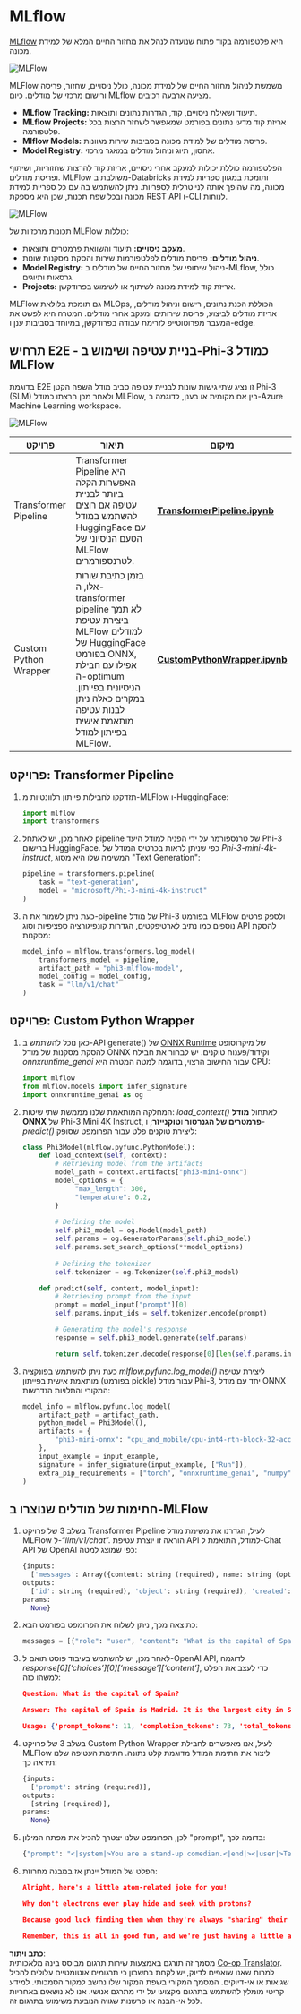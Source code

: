 <!--
CO_OP_TRANSLATOR_METADATA:
{
  "original_hash": "f61c383bbf0c3dac97e43f833c258731",
  "translation_date": "2025-07-17T02:33:26+00:00",
  "source_file": "md/02.Application/01.TextAndChat/Phi3/E2E_Phi-3-MLflow.md",
  "language_code": "he"
}
-->
# MLflow

[MLflow](https://mlflow.org/) היא פלטפורמה בקוד פתוח שנועדה לנהל את מחזור החיים המלא של למידת מכונה.

![MLFlow](../../../../../../translated_images/MlFlowmlops.ed16f47809d74d9ac0407bf43985ec022ad01f3d970083e465326951e43b2e01.he.png)

MLFlow משמשת לניהול מחזור החיים של למידת מכונה, כולל ניסויים, שחזור, פריסה ורישום מרכזי של מודלים. כיום MLflow מציעה ארבעה רכיבים.

- **MLflow Tracking:** תיעוד ושאילת ניסויים, קוד, הגדרות נתונים ותוצאות.
- **MLflow Projects:** אריזת קוד מדעי נתונים בפורמט שמאפשר לשחזר הרצות בכל פלטפורמה.
- **Mlflow Models:** פריסת מודלים של למידת מכונה בסביבות שירות מגוונות.
- **Model Registry:** אחסון, תיוג וניהול מודלים במאגר מרכזי.

הפלטפורמה כוללת יכולות למעקב אחרי ניסויים, אריזת קוד להרצות שחזוריות, ושיתוף ופריסת מודלים. MLFlow משולבת ב-Databricks ותומכת במגוון ספריות למידת מכונה, מה שהופך אותה לנייטרלית לספריות. ניתן להשתמש בה עם כל ספריית למידת מכונה ובכל שפת תכנות, שכן היא מספקת REST API ו-CLI לנוחות.

![MLFlow](../../../../../../translated_images/MLflow2.5a22eb718f6311d16f1a1952a047dc6b9e392649f1e0fc7bc3c3dcd65e3af07c.he.png)

תכונות מרכזיות של MLFlow כוללות:

- **מעקב ניסויים:** תיעוד והשוואת פרמטרים ותוצאות.
- **ניהול מודלים:** פריסת מודלים לפלטפורמות שירות והסקת מסקנות שונות.
- **Model Registry:** ניהול שיתופי של מחזור החיים של מודלים ב-MLflow, כולל גרסאות ותיוגים.
- **Projects:** אריזת קוד למידת מכונה לשיתוף או לשימוש בפרודקשן.

MLFlow גם תומכת בלולאת MLOps, הכוללת הכנת נתונים, רישום וניהול מודלים, אריזת מודלים לביצוע, פריסת שירותים ומעקב אחרי מודלים. המטרה היא לפשט את המעבר מפרוטוטייפ לזרימת עבודה בפרודקשן, במיוחד בסביבות ענן ו-edge.

## תרחיש E2E - בניית עטיפה ושימוש ב-Phi-3 כמודל MLFlow

בדוגמת E2E זו נציג שתי גישות שונות לבניית עטיפה סביב מודל השפה הקטן Phi-3 (SLM) ולאחר מכן הרצתו כמודל MLFlow, בין אם מקומית או בענן, לדוגמה ב-Azure Machine Learning workspace.

![MLFlow](../../../../../../translated_images/MlFlow1.fd745e47dbd3fecfee254096d496cdf1cb3e1789184f9efcead9c2a96e5a979b.he.png)

| פרויקט | תיאור | מיקום |
| ------------ | ----------- | -------- |
| Transformer Pipeline | Transformer Pipeline היא האפשרות הקלה ביותר לבניית עטיפה אם רוצים להשתמש במודל HuggingFace עם הטעם הניסיוני של MLFlow לטרנספורמרים. | [**TransformerPipeline.ipynb**](../../../../../../code/06.E2E/E2E_Phi-3-MLflow_TransformerPipeline.ipynb) |
| Custom Python Wrapper | בזמן כתיבת שורות אלו, ה-transformer pipeline לא תמך ביצירת עטיפת MLFlow למודלים של HuggingFace בפורמט ONNX, אפילו עם חבילת ה-optimum הניסיונית בפייתון. במקרים כאלה ניתן לבנות עטיפה מותאמת אישית בפייתון למודל MLFlow. | [**CustomPythonWrapper.ipynb**](../../../../../../code/06.E2E/E2E_Phi-3-MLflow_CustomPythonWrapper.ipynb) |

## פרויקט: Transformer Pipeline

1. תזדקקו לחבילות פייתון רלוונטיות מ-MLFlow ו-HuggingFace:

    ``` Python
    import mlflow
    import transformers
    ```

2. לאחר מכן, יש לאתחל pipeline של טרנספורמר על ידי הפניה למודל היעד Phi-3 ברישום HuggingFace. כפי שניתן לראות בכרטיס המודל של _Phi-3-mini-4k-instruct_, המשימה שלו היא מסוג "Text Generation":

    ``` Python
    pipeline = transformers.pipeline(
        task = "text-generation",
        model = "microsoft/Phi-3-mini-4k-instruct"
    )
    ```

3. כעת ניתן לשמור את ה-pipeline של מודל Phi-3 בפורמט MLFlow ולספק פרטים נוספים כמו נתיב לארטיפקטים, הגדרות קונפיגורציה ספציפיות וסוג API להסקת מסקנות:

    ``` Python
    model_info = mlflow.transformers.log_model(
        transformers_model = pipeline,
        artifact_path = "phi3-mlflow-model",
        model_config = model_config,
        task = "llm/v1/chat"
    )
    ```

## פרויקט: Custom Python Wrapper

1. כאן נוכל להשתמש ב-API generate() של [ONNX Runtime](https://github.com/microsoft/onnxruntime-genai) של מיקרוסופט להסקת מסקנות של מודל ONNX וקידוד/פענוח טוקנים. יש לבחור את חבילת _onnxruntime_genai_ עבור החישוב הרצוי, בדוגמה למטה המטרה היא CPU:

    ``` Python
    import mlflow
    from mlflow.models import infer_signature
    import onnxruntime_genai as og
    ```

1. המחלקה המותאמת שלנו מממשת שתי שיטות: _load_context()_ לאתחול **מודל ONNX** של Phi-3 Mini 4K Instruct, **פרמטרים של הגנרטור** ו**טוקנייזר**; ו-_predict()_ ליצירת טוקנים פלט עבור הפרומפט שסופק:

    ``` Python
    class Phi3Model(mlflow.pyfunc.PythonModel):
        def load_context(self, context):
            # Retrieving model from the artifacts
            model_path = context.artifacts["phi3-mini-onnx"]
            model_options = {
                 "max_length": 300,
                 "temperature": 0.2,         
            }
        
            # Defining the model
            self.phi3_model = og.Model(model_path)
            self.params = og.GeneratorParams(self.phi3_model)
            self.params.set_search_options(**model_options)
            
            # Defining the tokenizer
            self.tokenizer = og.Tokenizer(self.phi3_model)
    
        def predict(self, context, model_input):
            # Retrieving prompt from the input
            prompt = model_input["prompt"][0]
            self.params.input_ids = self.tokenizer.encode(prompt)
    
            # Generating the model's response
            response = self.phi3_model.generate(self.params)
    
            return self.tokenizer.decode(response[0][len(self.params.input_ids):])
    ```

1. כעת ניתן להשתמש בפונקציה _mlflow.pyfunc.log_model()_ ליצירת עטיפה מותאמת אישית בפייתון (בפורמט pickle) עבור מודל Phi-3, יחד עם מודל ONNX המקורי והתלויות הנדרשות:

    ``` Python
    model_info = mlflow.pyfunc.log_model(
        artifact_path = artifact_path,
        python_model = Phi3Model(),
        artifacts = {
            "phi3-mini-onnx": "cpu_and_mobile/cpu-int4-rtn-block-32-acc-level-4",
        },
        input_example = input_example,
        signature = infer_signature(input_example, ["Run"]),
        extra_pip_requirements = ["torch", "onnxruntime_genai", "numpy"],
    )
    ```

## חתימות של מודלים שנוצרו ב-MLFlow

1. בשלב 3 של פרויקט Transformer Pipeline לעיל, הגדרנו את משימת מודל MLFlow ל-“_llm/v1/chat_”. הוראה זו יוצרת עטיפת API למודל, התואמת ל-Chat API של OpenAI כפי שמוצג למטה:

    ``` Python
    {inputs: 
      ['messages': Array({content: string (required), name: string (optional), role: string (required)}) (required), 'temperature': double (optional), 'max_tokens': long (optional), 'stop': Array(string) (optional), 'n': long (optional), 'stream': boolean (optional)],
    outputs: 
      ['id': string (required), 'object': string (required), 'created': long (required), 'model': string (required), 'choices': Array({finish_reason: string (required), index: long (required), message: {content: string (required), name: string (optional), role: string (required)} (required)}) (required), 'usage': {completion_tokens: long (required), prompt_tokens: long (required), total_tokens: long (required)} (required)],
    params: 
      None}
    ```

1. כתוצאה מכך, ניתן לשלוח את הפרומפט בפורמט הבא:

    ``` Python
    messages = [{"role": "user", "content": "What is the capital of Spain?"}]
    ```

1. לאחר מכן, יש להשתמש בעיבוד פוסט תואם ל-OpenAI API, לדוגמה _response[0][‘choices’][0][‘message’][‘content’]_, כדי לעצב את הפלט למשהו כזה:

    ``` JSON
    Question: What is the capital of Spain?
    
    Answer: The capital of Spain is Madrid. It is the largest city in Spain and serves as the political, economic, and cultural center of the country. Madrid is located in the center of the Iberian Peninsula and is known for its rich history, art, and architecture, including the Royal Palace, the Prado Museum, and the Plaza Mayor.
    
    Usage: {'prompt_tokens': 11, 'completion_tokens': 73, 'total_tokens': 84}
    ```

1. בשלב 3 של פרויקט Custom Python Wrapper לעיל, אנו מאפשרים לחבילת MLFlow ליצור את חתימת המודל מדוגמת קלט נתונה. חתימת העטיפה שלנו תיראה כך:

    ``` Python
    {inputs: 
      ['prompt': string (required)],
    outputs: 
      [string (required)],
    params: 
      None}
    ```

1. לכן, הפרומפט שלנו יצטרך להכיל את מפתח המילון "prompt", בדומה לכך:

    ``` Python
    {"prompt": "<|system|>You are a stand-up comedian.<|end|><|user|>Tell me a joke about atom<|end|><|assistant|>",}
    ```

1. הפלט של המודל יינתן אז במבנה מחרוזת:

    ``` JSON
    Alright, here's a little atom-related joke for you!
    
    Why don't electrons ever play hide and seek with protons?
    
    Because good luck finding them when they're always "sharing" their electrons!
    
    Remember, this is all in good fun, and we're just having a little atomic-level humor!
    ```

**כתב ויתור**:  
מסמך זה תורגם באמצעות שירות תרגום מבוסס בינה מלאכותית [Co-op Translator](https://github.com/Azure/co-op-translator). למרות שאנו שואפים לדיוק, יש לקחת בחשבון כי תרגומים אוטומטיים עלולים להכיל שגיאות או אי-דיוקים. המסמך המקורי בשפת המקור שלו נחשב למקור הסמכותי. למידע קריטי מומלץ להשתמש בתרגום מקצועי על ידי מתרגם אנושי. אנו לא נושאים באחריות לכל אי-הבנה או פרשנות שגויה הנובעת משימוש בתרגום זה.
